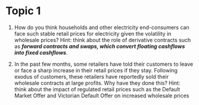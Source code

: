 # Topic 1

1.  How do you think households and other electricity end-consumers can face such stable retail prices for electricity given the volatility in wholesale prices? Hint: think about the role of derivative contracts such as _**forward contracts and swaps, which convert floating cashflows into fixed cashflows**_. 






2.  In the past few months, some retailers have told their customers to leave or face a sharp increase in their retail prices if they stay. Following exodus of customers, these retailers have reportedly sold their wholesale contracts at large profits. Why have they done this? Hint: think about the impact of regulated retail prices such as the Default Market Offer and Victorian Default Offer on increased wholesale prices